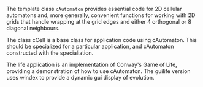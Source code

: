 The template class  `cAutomaton` provides essential code for 2D cellular automatons and, more generally, convenient functions for working with 2D grids that handle wrapping at the grid edges and either 4 orthogonal or 8 diagonal neighbours.

The class cCell is a base class for application code using cAutomaton.  This should be specialized for a particular application, and cAutomaton constructed with the specialiation.

The life application is an implementation of Conway's Game of Life, providing a demonstration of how to use cAutomaton.  The guilife version uses windex to provide a dynamic gui display of evolution.
